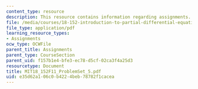 ```yaml
---
content_type: resource
description: This resource contains information regarding assignments.
file: /media/courses/18-152-introduction-to-partial-differential-equations-fall-2011/e35d62a106c0b4224beb78782f1cacea_MIT18_152F11_ProblemSet_5.pdf
file_type: application/pdf
learning_resource_types:
- Assignments
ocw_type: OCWFile
parent_title: Assignments
parent_type: CourseSection
parent_uid: f157b1e4-bfe3-ec78-d5cf-02ca3f4a25d3
resourcetype: Document
title: MIT18_152F11_ProblemSet_5.pdf
uid: e35d62a1-06c0-b422-4beb-78782f1cacea
---
```

